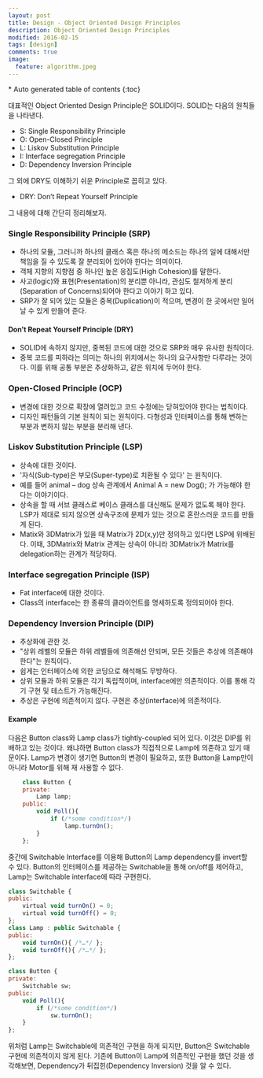 ```yaml
---
layout: post
title: Design - Object Oriented Design Principles
description: Object Oriented Design Principles
modified: 2016-02-15
tags: [design]
comments: true
image:
  feature: algorithm.jpeg
---
```


<section id="table-of-contents" class="toc">
<div id="drawer" markdown="1">
*  Auto generated table of contents
{:toc}
</div>
</section><!-- /#table-of-contents -->


대표적인 Object Oriented Design Principle은 SOLID이다. SOLID는 다음의 원칙들을 나타낸다. 

-	S: Single Responsibility Principle
-	O: Open-Closed Principle
-	L: Liskov Substitution Principle
-	I: Interface segregation Principle
-	D: Dependency Inversion Principle

그 외에 DRY도 이해하기 쉬운 Principle로 꼽히고 있다. 

-	DRY: Don’t Repeat Yourself Principle

그 내용에 대해 간단히 정리해보자. 

### Single Responsibility Principle (SRP) 

-	하나의 모듈, 그러니까 하나의 클래스 혹은 하나의 메소드는 하나의 일에 대해서만 책임을 질 수 있도록 잘 분리되어 있어야 한다는 의미이다.  
-	객체 지향의 지향점 중 하나인 높은 응집도(High Cohesion)를 말한다.  
-	사고(logic)와 표현(Presentation)의 분리뿐 아니라, 관심도 철저하게 분리(Separation of Concerns)되어야 한다고 이야기 하고 있다. 
-	SRP가 잘 되어 있는 모듈은 중복(Duplication)이 적으며, 변경이 한 곳에서만 일어날 수 있게 만들어 준다. 

#### Don’t Repeat Yourself Principle (DRY) 

-	SOLID에 속하지 않지만, 중복된 코드에 대한 것으로 SRP와 매우 유사한 원칙이다. 
-	중복 코드를 피하라는 의미는 하나의 위치에서는 하나의 요구사항만 다루라는 것이다. 이를 위해 공통 부분은 추상화하고, 같은 위치에 두어야 한다. 

### Open-Closed Principle (OCP)

-	변경에 대한 것으로 확장에 열려있고 코드 수정에는 닫혀있어야 한다는 법칙이다. 
-	디자인 패턴들의 기본 원칙이 되는 원칙이다. 다형성과 인터페이스를 통해 변하는 부분과 변하지 않는 부분을 분리해 낸다. 

### Liskov Substitution Principle (LSP) 

-	상속에 대한 것이다. 
-	'자식(Sub-type)은 부모(Super-type)로 치환될 수 있다' 는 원칙이다.
-	예를 들어 animal – dog 상속 관계에서 Animal A = new Dog(); 가 가능해야 한다는 이야기이다.
-	상속을 할 때 서브 클래스로 베이스 클래스를 대신해도 문제가 없도록 해야 한다. LSP가 제대로 되지 않으면 상속구조에 문제가 있는 것으로 혼란스러운 코드를 만들게 된다. 
-	Matix와 3DMatrix가 있을 때 Matrix가 2D(x,y)만 정의하고 있다면 LSP에 위배된다. 이때, 3DMatrix와 Matrix 관계는 상속이 아니라 3DMatrix가 Matrix를 delegation하는 관계가 적당하다. 

### Interface segregation Principle (ISP)

-	Fat interface에 대한 것이다. 
-	Class의 interface는 한 종류의 클라이언트를 명세하도록 정의되어야 한다. 

### Dependency Inversion Principle (DIP)

-	추상화에 관한 것. 
-	"상위 레벨의 모듈은 하위 레벨들에 의존해선 안되며, 모든 것들은 추상에 의존해야 한다"는 원칙이다. 
-	쉽게는 인터페이스에 의한 코딩으로 해석해도 무방하다. 
-	상위 모듈과 하위 모듈은 각기 독립적이며, interface에만 의존적이다. 이를 통해 각기 구현 및 테스트가 가능해진다. 
-	추상은 구현에 의존적이지 않다. 구현은 추상(interface)에 의존적이다. 

#### Example

다음은 Button class와 Lamp class가 tightly-coupled 되어 있다. 이것은 DIP를 위배하고 있는 것이다. 왜냐하면 Button class가 직접적으로 Lamp에 의존하고 있기 때문이다. Lamp가 변경이 생기면 Button의 변경이 필요하고, 또한 Button을 Lamp만이 아니라 Motor를 위해 재 사용할 수 없다. 

```javascript
	class Button {
	private:
		Lamp lamp;
	public:
		void Poll(){
			if (/*some condition*/)
				lamp.turnOn();
		}
	};
```

중간에 Switchable Interface를 이용해 Button의 Lamp dependency를 invert할 수 있다. Button의 인터페이스를 제공하는 Switchable을 통해 on/off를 제어하고, Lamp는 Switchable interface에 따라 구현한다. 

```javascript
class Switchable {
public:
	virtual void turnOn() = 0;
	virtual void turnOff() = 0;
};
class Lamp : public Switchable {
public:
	void turnOn(){ /*…*/ };
	void turnOff(){ /*…*/ };
};

class Button {
private:
	Switchable sw;
public:
	void Poll(){
		if (/*some condition*/)
			sw.turnOn();
	}
};
```

위처럼 Lamp는 Switchable에 의존적인 구현을 하게 되지만, Button은 Switchable 구현에 의존적이지 않게 된다. 기존에 Button이 Lamp에 의존적인 구현을 했던 것을 생각해보면, Dependency가 뒤집힌(Dependency Inversion) 것을 알 수 있다.  

